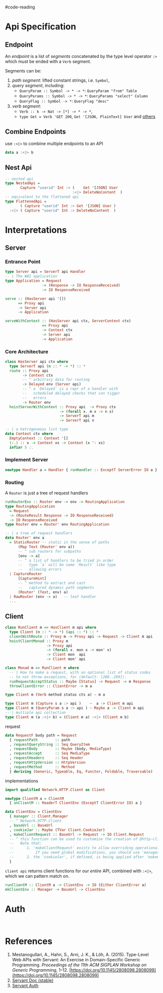 #code-reading 

# Api Specification

## Endpoint

An _endpoint_ is a list of _segments_ concatenated by the type level operator `:>` which must be ended with a `Verb` segment.

Segments can be: 
1. _path segment_: lifted constant strings, i.e. `Symbol`,
2. _query segment_, including:
    - `QueryParam :: Symbol -> * -> *`: `QueryParam "from" Table`
    - `QueryParams :: Symbol -> * -> *`: `QueryParams "select" Column`
    - `QueryFlag :: Symbol -> *`: `QueryFlag "desc"`
3. _verb segment_: 
    - `Verb :: k -> Nat -> [*] -> * -> *`,  
    - `type Get = Verb 'GET 200`, `Get '[JSON, PlainText] User`
and [others](https://docs.servant.dev/en/stable/tutorial/ApiType.html#combinators)

## Combine Endpoints

use `:<|>` to combine multiple endpoints to an API
```haskell
data a :<|> b
```

## Nest Api

```haskell
-- nested api
type NestedApi = 
       Capture "userid" Int :> (    Get '[JSON] User 
                               :<|> DeleteNoContent  )
-- equivalent to the flattened api 
type FlattenedApi = 
       ( Capture "userid" Int :> Get '[JSON] User )
  :<|> ( Capture "userid" Int :> DeleteNoContent  )
```


# Interpretations

## Server

### Entrance Point

```haskell
type Server api = ServerT api Handler
-- | The WAI application
type Application = Request 
                 -> (Response -> IO ResponseReceived) 
                 -> IO ResponseReceived

serve :: (HasServer api '[]) 
      => Proxy api 
      -> Server api 
      -> Application

serveWithContext :: (HasServer api ctx, ServerContext ctx)
                 => Proxy api 
                 -> Context ctx 
                 -> Server api 
                 -> Application
```

### Core Architecture

```haskell
class HasServer api ctx where 
  type ServerT api (m :: * -> *) :: *
  route :: Proxy api 
        -> Context ctx 
        -- ^ arbitrary data for routing
        -> Delayed env (Server api)
        -- ^ a `Delayed` is a repr of a handler with
        --   scheduled delayed checks that can tigger 
        --   errors
        -> Router env
  hoistServerWithContext :: Proxy api  -> Proxy ctx 
                         -> (forall x. m x -> n x)
                         -> ServerT api m 
                         -> ServerT api n

-- | a hetrogeneous list type
data Context ctx where 
  EmptyContext :: Context '[]
  (:.) :: x -> Context xs -> Context (x ': xs)
  infixr 5 :.
```


### Implement Server 

```haskell
newtype Handler a = Handler { runHandler :: ExceptT ServerError IO a }

```

### Routing

A `Router` is just a tree of request handlers

```haskell
runRouterEnv :: Router env -> env -> RoutingApplication
type RoutingApplication 
  = Request 
  -> (RouteResult Response -> IO ResponseReceived) 
  -> IO ResponseReceived
type Router env = Router' env RoutingApplication

-- | a tree of request handlers 
data Router' env a 
  = StaticRouter -- static in the sense of paths
      (Map Text (Router' env a)) 
      -- ^ sub routers for subpaths
      [env -> a]
      -- ^ a list of handlers to be tried in order
      --   type `a` will be some `Result` like type 
      --   allowing errors 
  | CaptureRouter
      [CaptureHint]
      -- ^ method to extract and cast
      --   captured dynamic path segments
      (Router' (Text, env) a)
  | RawRouter (env -> a)   -- leaf handler
  ...
```


## Client

```haskell
class RunClient m => HasClient m api where
  type Client (m :: * -> *) (api :: *) :: *
  clientWithRoute :: Proxy m -> Proxy api -> Request -> Client m api
  hoistClientMonad :: Proxy m
                   -> Proxy api
                   -> (forall x. mon x -> mon' x)
                   -> Client mon  api
                   -> Client mon' api 

class Monad m => RunClient m where
  -- | How to make a request, with an optional list of status codes
  -- to not throw exceptions, for (default: [200..299]).
  runRequestAcceptStatus :: Maybe [Status] -> Request -> m Response
  throwClientError :: ClientError -> m a
```


```haskell
type Client m (Verb method status cts a) ~ m a

type Client m (Capture s a :> api )    ~  a -> Client m api 
type Client m (QueryParam s a :> api ) ~ Maybe a -> Client m api 
-- | multiple api collection
type Client m (a :<|> b) = (Client m a) :<|> (Client m b)
```


request 

```haskell
data RequestF body path = Request
  { requestPath        :: path
  , requestQueryString :: Seq QueryItem
  , requestBody        :: Maybe (body, MediaType)
  , requestAccept      :: Seq MediaType
  , requestHeaders     :: Seq Header
  , requestHttpVersion :: HttpVersion
  , requestMethod      :: Method
  } deriving (Generic, Typeable, Eq, Functor, Foldable, Traversable)
```

implementations

```haskell
import qualified Network.HTTP.Client as Client

newtype ClientM a = ClientM
  { unClientM :: ReaderT ClientEnv (ExceptT ClientError IO) a }

data ClientEnv = ClientEnv
  { manager :: Client.Manager
  -- ^ Network.HTTP.Client
  , baseUrl :: BaseUrl
  , cookieJar :: Maybe (TVar Client.CookieJar)
  , makeClientRequest :: BaseUrl -> Request -> IO Client.Request
  -- ^ this function can be used to customize the creation of @http-client@ requests from @servant@ requests. Default value: 'defaultMakeClientRequest'
  --   Note that:
  --      1. 'makeClientRequest' exists to allow overriding operational semantics e.g. 'responseTimeout' per request,
  --          If you need global modifications, you should use 'managerModifyRequest'
  --      2. the 'cookieJar', if defined, is being applied after 'makeClientRequest' is called.
  }

```


`client api` returns client functions for our _entire_ API, combined with `:<|>`, which we can pattern match on.

```haskell
runClientM :: ClientM a -> ClientEnv -> IO (Either ClientError a)
mkClientEnv :: Manager -> BaseUrl -> ClientEnv
```


# Auth 

```haskell 



```


# References

1. Mestanogullari, A., Hahn, S., Arni, J. K., & Löh, A. (2015). Type-Level Web APIs with Servant: An Exercise in Domain-Specific Generic Programming. _Proceedings of the 11th ACM SIGPLAN Workshop on Generic Programming_, 1–12. [https://doi.org/10.1145/2808098.2808099](https://doi.org/10.1145/2808098.2808099)
2. [Servant Doc (stable)](https://docs.servant.dev/en/stable/index.html)
3. [Servant Auth](https://github.com/haskell-servant/servant/tree/master/servant-auth#readme)
